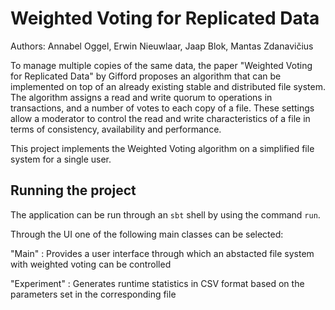 # Weighted Voting for Replicated Data

Authors:
Annabel Oggel,
Erwin Nieuwlaar,
Jaap Blok,
Mantas Zdanavičius

To manage multiple copies of the same data, 
the paper "Weighted Voting for Replicated Data" by Gifford 
proposes an algorithm that can be implemented on top 
of an already existing stable and distributed file system. 
The algorithm assigns a read and write quorum to 
operations in transactions, and a number of votes to each 
copy of a file. These settings allow a moderator to control 
the read and write characteristics of a file in terms of
consistency, availability and performance.

This project implements the Weighted Voting algorithm on a 
simplified file system for a single user.

## Running the project

The application can be run through an `sbt` shell
by using the command `run`. 

Through the UI one of the
following main classes can be selected:

"Main" : Provides a user interface through which an abstacted
file system with weighted voting can be controlled

"Experiment" : Generates runtime statistics in CSV format based on 
the parameters set in the corresponding file